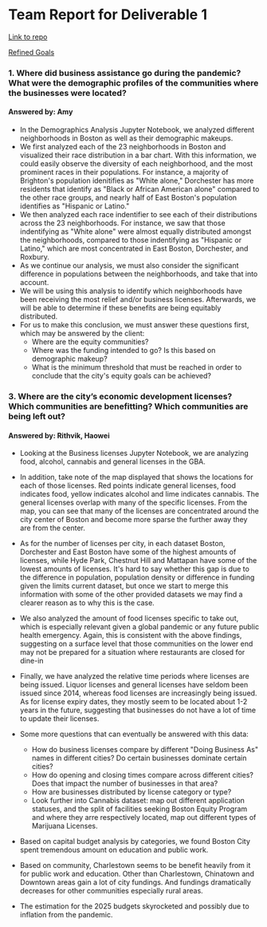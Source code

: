 # Team Report for Deliverable 1

[Link to repo](https://github.com/BU-Spark/ds-councilor-mejia-city-services/tree/team-5)

[Refined Goals](https://github.com/BU-Spark/ds-councilor-mejia-city-services/blob/team-5/fall22-team-5/deliverables/deliverable1/updated_project_scope.md)

### 1. Where did business assistance go during the pandemic? What were the demographic profiles of the communities where the businesses were located?

#### Answered by: Amy

- In the Demographics Analysis Jupyter Notebook, we analyzed different neighborhoods in Boston as well as their demographic makeups.
- We first analyzed each of the 23 neighborhoods in Boston and visualized their race distribution in a bar chart. With this information, we could easily observe the diversity of each neighborhood, and the most prominent races in their populations. For instance, a majority of Brighton's population idenitifies as "White alone," Dorchester has more residents that identify as "Black or African American alone" compared to the other race groups, and nearly half of East Boston's population identifies as "Hispanic or Latino."
- We then analyzed each race indentifier to see each of their distributions across the 23 neighborhoods. For instance, we saw that those indentifying as "White alone" were almost equally distributed amongst the neighborhoods, compared to those indentifying as "Hispanic or Latino," which are most concentrated in East Boston, Dorchester, and Roxbury.
- As we continue our analysis, we must also consider the significant difference in populations between the neighborhoods, and take that into account.
- We will be using this analysis to identify which neighborhoods have been receiving the most relief and/or business licenses. Afterwards, we will be able to determine if these benefits are being equitably distributed.
- For us to make this conclusion, we must answer these questions first, which may be answered by the client:
	- Where are the equity communities? 
	- Where was the funding intended to go? Is this based on demographic makeup?
	- What is the minimum threshold that must be reached in order to conclude that the city's equity goals can be achieved?


### 3. Where are the city’s economic development licenses? Which communities are benefitting? Which communities are being left out?

#### Answered by: Rithvik, Haowei

- Looking at the Business licenses Jupyter Notebook, we are analyzing food, alcohol, cannabis and general licenses in the GBA.
- In addition, take note of the map displayed that shows the locations for each of those licenses. Red points indicate general licenses, food indicates food, yellow indicates alcohol and lime indicates cannabis. The general licenses overlap with many of the specific licenses. From the map, you can see that many of the licenses are concentrated around the city center of Boston and become more sparse the further away they are from the center.
- As for the number of licenses per city, in each dataset Boston, Dorchester and East Boston have some of the highest amounts of licenses, while Hyde Park, Chestnut Hill and Mattapan have some of the lowest amounts of licenses. It's hard to say whether this gap is due to the difference in population, population density or difference in funding given the limits current dataset, but once we start to merge this information with some of the other provided datasets we may find a clearer reason as to why this is the case.
- We also analyzed the amount of food licenses specific to take out, which is especially relevant given a global pandemic or any future public health emergency. Again, this is consistent with the above findings, suggesting on a surface level that those communities on the lower end may not be prepared for a situation where restaurants are closed for dine-in
- Finally, we have analyzed the relative time periods where licenses are being issued. Liquor licenses and general licenses have seldom been issued since 2014, whereas food licenses are increasingly being issued. As for license expiry dates, they mostly seem to be located about 1-2 years in the future, suggesting that businesses do not have a lot of time to update their licenses.
- Some more questions that can eventually be answered with this data:
	- How do business licenses compare by different "Doing Business As" names in different cities? Do certain businesses dominate certain cities?
	- How do opening and closing times compare across different cities? Does that impact the number of businesses in that area?
	- How are businesses distributed by license category or type?
	- Look further into Cannabis dataset: map out different application statuses, and the split of facilities seeking Boston Equity Program and where they arre respectively located, map out different types of Marijuana Licenses.

- Based on capital budget analysis by categories, we found Boston City spent tremendous amount on education and public work. 
- Based on community, Charlestown seems to be benefit heavily from it for public work and education. Other than Charlestown, Chinatown and Downtown areas gain a lot of city fundings. And fundings dramatically decreases for other communities especially rural areas.
- The estimation for the 2025 budgets skyrocketed and possibly due to inflation from the pandemic.
